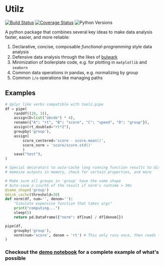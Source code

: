 # Utilz
[![Build Status](https://api.travis-ci.com/ejolly/utilz.svg?branch=master)](https://travis-ci.com/ejolly/utilz)
[![Coverage Status](https://coveralls.io/repos/github/ejolly/utilz/badge.svg?branch=master)](https://coveralls.io/github/ejolly/utilz?branch=master)
![Python Versions](https://img.shields.io/badge/python-3.6%20%7C%203.7%20%7C%203.8-blue)

A python package that combines several key ideas to make data analysis faster, easier, and more reliable:  

1. Declarative, concise, composable *functional-programming* style data analysis
2. Defensive data analysis through the likes of [bulwark](https://bulwark.readthedocs.io/en/latest/index.html)
3. Minimization of boilerplate code, e.g. for plotting in `matplotlib` and `seaborn`
4. Common data operations in pandas, e.g. normalizing by group
5. Common `i/o` operations like managing paths

## Examples

```python
# dplyr like verbs compatible with toolz.pipe
df = pipe(
    randdf((20, 3)),
    assign(D=list("abcde") * 4),
    rename({"A": "rt", "B": "score", "C": "speed", "D": "group"}),
    assign(rt_doubled="rt*2"),
    groupby('group'), 
    assign(
        score_centered='score - score.mean()', 
        score_norm = 'score/score.std()'
        )
    save("test"),
)
```

```python
# Special decorators to auto-cache long running function results to disk
# memoize outputs in memory, check for certain properties, and more

# Make sure all groups in 'group' have the same shape
# Auto-save a csv/h5 of the result if norm's runtime > 30s
@same_shape('group')
@disk_cache(threshold=30)
def norm(df, num='', denom=''):
    "Simulate expensive function that takes args"
    print("computing...")
    sleep(5)
    return pd.DataFrame({"norm": df[num] / df[denom]})

pipe(df, 
    groupby('group'), 
    norm(num='score', denom = 'rt') # This only runs once, then reads from disk
)

```

### Checkout the [demo notebook](https://eshinjolly.com/utilz/api/fp_data_analysis) for a complete example of what's possible